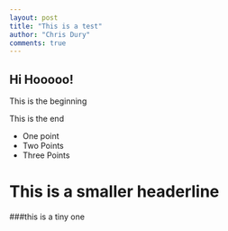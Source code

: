 ```yaml
--- 
layout: post
title: "This is a test"
author: "Chris Dury"
comments: true
---
```


## Hi Hooooo!

This is the beginning

This is the end

- One point
- Two Points
- Three Points

# This is a smaller headerline

###this is a tiny one
